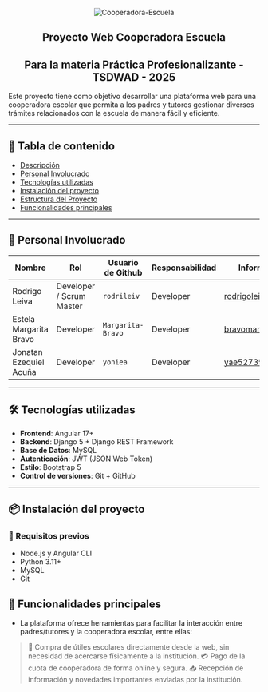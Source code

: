 <p align="center">
  <img src="https://github.com/user-attachments/assets/2ddd2f0e-58be-4cc0-aeab-447bc7f202cc" alt="Cooperadora-Escuela"/>
</p>

<h2 align="center">
  Proyecto Web Cooperadora Escuela
</h2>
<h2 align="center">
  Para la materia Práctica Profesionalizante - TSDWAD - 2025
</h2>

Este proyecto tiene como objetivo desarrollar una plataforma web para una cooperadora escolar que permita a los padres y tutores gestionar diversos trámites relacionados con la escuela de manera fácil y eficiente.

---

## 📑 Tabla de contenido

- [Descripción](#descripción)
- [Personal Involucrado](#-personal-involucrado)
- [Tecnologías utilizadas](#️-tecnologías-utilizadas)
- [Instalación del proyecto](#-instalación-del-proyecto)
- [Estructura del Proyecto](#️-estructura-del-proyecto)
- [Funcionalidades principales](#-funcionalidades-principales)


---

## 👥 Personal Involucrado

| Nombre                   | Rol                     | Usuario de Github   | Responsabilidad | Información de contacto         |
|--------------------------|--------------------------|----------------------|------------------|----------------------------------|
| Rodrigo Leiva            | Developer / Scrum Master | `rodrileiv`          | Developer        | rodrigoleiva1995@hotmail.com    |
| Estela Margarita Bravo   | Developer                | `Margarita-Bravo`    | Developer        | bravomargarita3329@gmail.com    |
| Jonatan Ezequiel Acuña   | Developer                | `yoniea`             | Developer        | yae52735@gmail.com              |

---

## 🛠️ Tecnologías utilizadas

- **Frontend**: Angular 17+
- **Backend**: Django 5 + Django REST Framework
- **Base de Datos**: MySQL
- **Autenticación**: JWT (JSON Web Token)
- **Estilo**: Bootstrap 5
- **Control de versiones**: Git + GitHub

---

## 📦 Instalación del proyecto

### 🔹 Requisitos previos

- Node.js y Angular CLI
- Python 3.11+
- MySQL
- Git

## 🚀 Funcionalidades principales

- La plataforma ofrece herramientas para facilitar la interacción entre padres/tutores y la cooperadora escolar, entre ellas:
> 🛒 Compra de útiles escolares directamente desde la web, sin necesidad de acercarse físicamente a la institución.
> 💳 Pago de la cuota de cooperadora de forma online y segura.
> 📥 Recepción de información y novedades importantes enviadas por la institución.
